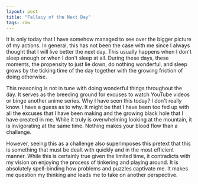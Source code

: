 ```yaml
---
layout: post
title: "Fallacy of the Next Day"
tags: raw
---
```

It is only today that I have somehow managed to see over the bigger picture of my actions. In general, this has not been the case with me since I always thought that I will live better the next day. This usually happens when I don't sleep enough or when I don't sleep at all. During these days, these moments, the propensity to just lie down, do nothing wonderful, and sleep grows by the ticking time of the day together with the growing friction of doing otherwise. 

This reasoning is not in tune with doing wonderful things throughout the day. It serves as the breeding ground for excuses to watch YouTube videos or binge another anime series. Why I have seen this today? I don't really know. I have a guess as to why. It might be that I have been too fed up with all the excuses that I have been making and the growing black hole that I have created in me. While it truly is overwhelming looking at the mountain, it is invigorating at the same time. Nothing makes your blood flow than a challenge. 

However, seeing this as a challenge also superimposes this pretext that this is something that must be dealt with quickly and in the most efficient manner. While this is certainly true given the limited time, it contradicts with my vision on enjoying the process of tinkering and playing around. It is absolutely spell-binding how problems and puzzles captivate me. It makes me question my thinking and leads me to take on another perspective. 
